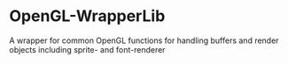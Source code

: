 # OpenGL-WrapperLib
A wrapper for common OpenGL functions for handling buffers and render objects including sprite- and font-renderer 
